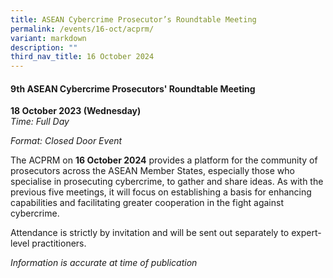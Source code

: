 ```yaml
---
title: ASEAN Cybercrime Prosecutor’s Roundtable Meeting
permalink: /events/16-oct/acprm/
variant: markdown
description: ""
third_nav_title: 16 October 2024
---
```

#### **9th ASEAN Cybercrime Prosecutors' Roundtable Meeting**

**18 October 2023 (Wednesday)**  
*Time: Full Day*

*Format: Closed Door Event*

The ACPRM on **16 October 2024** provides a platform for the community of prosecutors across the ASEAN Member States, especially those who specialise in prosecuting cybercrime, to gather and share ideas. As with the previous five meetings, it will focus on establishing a basis for enhancing capabilities and facilitating greater cooperation in the fight against cybercrime.

Attendance is strictly by invitation and will be sent out separately to expert-level practitioners.


*Information is accurate at time of publication*